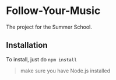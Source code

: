 # Follow-Your-Music
The project for the Summer School.

## Installation
To install, just do `npm install`

>make sure you have Node.js installed
